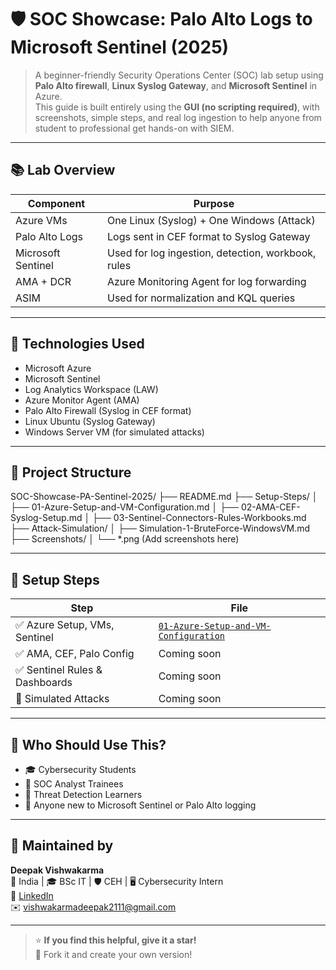 # 🛡️ SOC Showcase: Palo Alto Logs to Microsoft Sentinel (2025)

> A beginner-friendly Security Operations Center (SOC) lab setup using **Palo Alto firewall**, **Linux Syslog Gateway**, and **Microsoft Sentinel** in Azure.  
> This guide is built entirely using the **GUI (no scripting required)**, with screenshots, simple steps, and real log ingestion to help anyone from student to professional get hands-on with SIEM.

---

## 📚 Lab Overview

| Component        | Purpose                                  |
|------------------|------------------------------------------|
| Azure VMs        | One Linux (Syslog) + One Windows (Attack) |
| Palo Alto Logs   | Logs sent in CEF format to Syslog Gateway |
| Microsoft Sentinel | Used for log ingestion, detection, workbook, rules |
| AMA + DCR        | Azure Monitoring Agent for log forwarding |
| ASIM             | Used for normalization and KQL queries    |

---

## 🔨 Technologies Used

- Microsoft Azure
- Microsoft Sentinel
- Log Analytics Workspace (LAW)
- Azure Monitor Agent (AMA)
- Palo Alto Firewall (Syslog in CEF format)
- Linux Ubuntu (Syslog Gateway)
- Windows Server VM (for simulated attacks)

---

## 📂 Project Structure

SOC-Showcase-PA-Sentinel-2025/
├── README.md
├── Setup-Steps/
│ ├── 01-Azure-Setup-and-VM-Configuration.md
│ ├── 02-AMA-CEF-Syslog-Setup.md
│ ├── 03-Sentinel-Connectors-Rules-Workbooks.md
├── Attack-Simulation/
│ ├── Simulation-1-BruteForce-WindowsVM.md
├── Screenshots/
│ └── *.png (Add screenshots here)





---

## 🔗 Setup Steps

| Step | File |
|------|------|
| ✅ Azure Setup, VMs, Sentinel | [`01-Azure-Setup-and-VM-Configuration`](./Setup-Steps/01-Azure-Setup-and-VM-Configuration.md) |
| ✅ AMA, CEF, Palo Config      | Coming soon |
| ✅ Sentinel Rules & Dashboards | Coming soon |
| 🚧 Simulated Attacks          | Coming soon |

---

## 🧠 Who Should Use This?

- 🎓 Cybersecurity Students
- 💼 SOC Analyst Trainees
- 🧪 Threat Detection Learners
- 🧰 Anyone new to Microsoft Sentinel or Palo Alto logging

---

## 🙌 Maintained by

**Deepak Vishwakarma**  
📍 India | 🎓 BSc IT | 🛡️ CEH | 🖥️ Cybersecurity Intern  
🔗 [LinkedIn ](https://linkedin.com/in/deepak-vish)  
✉️ vishwakarmadeepak2111@gmail.com

---

> ⭐ **If you find this helpful, give it a star!**  
> 🔁 Fork it and create your own version!

